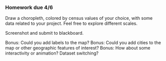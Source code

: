 ### Homework due 4/6

Draw a choropleth, colored by census values of your choice, with some data related to your project. Feel free to explore different scales.

Screenshot and submit to blackboard.

Bonus: Could you add labels to the map? 
Bonus: Could you add cities to the map or other geographic features of interest?
Bonus: How about some interactivity or animation? Dataset switching?